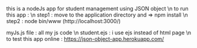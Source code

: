 this is a nodeJs app for student management using JSON object \n
to run this app : \n
	step1 : move to the application directory and => npm install \n
	step2 : node bin/www (http://localhost:3000/) 


myJs.js file : all my js code \n
student.ejs :  i use ejs instead of html page \n
to test this app online : https://json-object-app.herokuapp.com/

